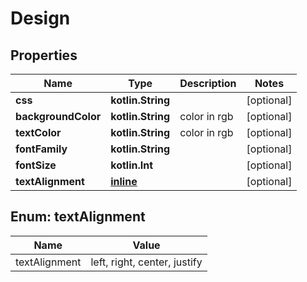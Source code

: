 
# Design

## Properties
Name | Type | Description | Notes
------------ | ------------- | ------------- | -------------
**css** | **kotlin.String** |  |  [optional]
**backgroundColor** | **kotlin.String** | color in rgb |  [optional]
**textColor** | **kotlin.String** | color in rgb |  [optional]
**fontFamily** | **kotlin.String** |  |  [optional]
**fontSize** | **kotlin.Int** |  |  [optional]
**textAlignment** | [**inline**](#TextAlignment) |  |  [optional]


<a name="TextAlignment"></a>
## Enum: textAlignment
Name | Value
---- | -----
textAlignment | left, right, center, justify



